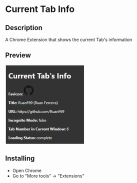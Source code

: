 # Current Tab Info
## Description

A Chrome Extension that shows the current Tab's information

## Preview

![alt text](https://github.com/RuanF69/current-tab-info/blob/master/readme-resources/current-tab-info.PNG "Preview of Extension Popup window")

## Installing

* Open Chrome
* Go to "More tools" -> "Extensions"
